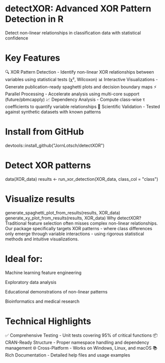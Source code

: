 # detectXOR: Advanced XOR Pattern Detection in R
Detect non-linear relationships in classification data with statistical confidence

# Key Features
🔍 XOR Pattern Detection - Identify non-linear XOR relationships between variables using statistical tests (χ², Wilcoxon)
📊 Interactive Visualizations - Generate publication-ready spaghetti plots and decision boundary maps
⚡ Parallel Processing - Accelerate analysis using multi-core support (future/pbmcapply)
📈 Dependency Analysis - Compute class-wise τ coefficients to quantify variable relationships
🔬 Scientific Validation - Tested against synthetic datasets with known patterns

# Install from GitHub
devtools::install_github("JornLotsch/detectXOR")

# Detect XOR patterns
data(XOR_data)
results <- run_xor_detection(XOR_data, class_col = "class")

# Visualize results
generate_spaghetti_plot_from_results(results, XOR_data)
generate_xy_plot_from_results(results, XOR_data)
Why detectXOR?
Traditional feature selection often misses complex non-linear relationships. Our package specifically targets XOR patterns - where class differences only emerge through variable interactions - using rigorous statistical methods and intuitive visualizations.

# Ideal for:

Machine learning feature engineering

Exploratory data analysis

Educational demonstrations of non-linear patterns

Bioinformatics and medical research

# Technical Highlights
✅ Comprehensive Testing - Unit tests covering 95% of critical functions
📦 CRAN-Ready Structure - Proper namespace handling and dependency management
🌐 Cross-Platform - Works on Windows, Linux, and macOS
📚 Rich Documentation - Detailed help files and usage examples
